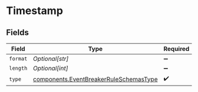 # Timestamp


## Fields

| Field                                                                                        | Type                                                                                         | Required                                                                                     | Description                                                                                  |
| -------------------------------------------------------------------------------------------- | -------------------------------------------------------------------------------------------- | -------------------------------------------------------------------------------------------- | -------------------------------------------------------------------------------------------- |
| `format`                                                                                     | *Optional[str]*                                                                              | :heavy_minus_sign:                                                                           | N/A                                                                                          |
| `length`                                                                                     | *Optional[int]*                                                                              | :heavy_minus_sign:                                                                           | N/A                                                                                          |
| `type`                                                                                       | [components.EventBreakerRuleSchemasType](../../models/shared/eventbreakerruleschemastype.md) | :heavy_check_mark:                                                                           | N/A                                                                                          |